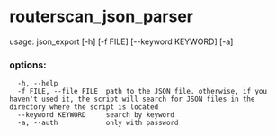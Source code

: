 # routerscan_json_parser

usage: json_export [-h] [-f FILE] [--keyword KEYWORD] [-a]

### options:
```
  -h, --help
  -f FILE, --file FILE  path to the JSON file. otherwise, if you haven't used it, the script will search for JSON files in the directory where the script is located
  --keyword KEYWORD     search by keyword
  -a, --auth            only with password 
```
